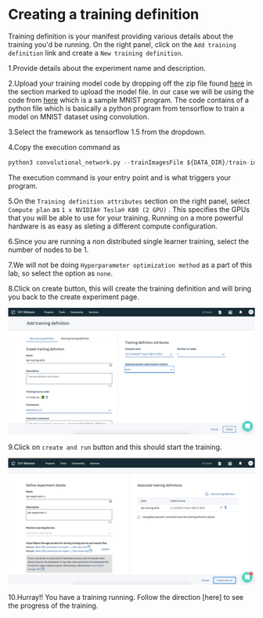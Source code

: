 # Creating a training definition

Training definition is your manifest providing various details about the training you'd be running. On the right panel, click on the `Add training definition` link and create a `New training definition`.

1.Provide details about the experiment name and description.

2.Upload your training model code by dropping off the zip file found [here](model/) in the section marked to upload the model file. In our case we will be using the code from [here]() which is a sample MNIST program. The code contains of a python file which is basically a python program from tensorflow to train a model on MNIST dataset using convolution.

3.Select the framework as tensorflow 1.5 from the dropdown.

4.Copy the execution command as

```python
python3 convolutional_network.py --trainImagesFile ${DATA_DIR}/train-images-idx3-ubyte.gz --trainLabelsFile ${DATA_DIR}/train-labels-idx1-ubyte.gz --testImagesFile ${DATA_DIR}/t10k-images-idx3-ubyte.gz  --testLabelsFile ${DATA_DIR}/t10k-labels-idx1-ubyte.gz --learningRate 0.001 --trainingIters 200000
```

The execution command is your entry point and is what triggers your program.

5.On the `Training definition attributes` section on the right panel, select `Compute plan` as `1 x NVIDIA® Tesla® K80 (2 GPU)` . This specifies the GPUs that you will be able to use for your training. Running on a more powerful hardware is as easy as sleting a different compute configuration.

6.Since you are running a non distributed single learner training, select the number of nodes to be 1.

7.We will not be doing `Hyperparameter optimization method` as a part of this lab, so select the option as `none`.

8.Click on create button, this will create the training definition and will bring you back to the create experiment page. 

![create_training_defn](images/step_three/create_training_defn.png)

9.Click on `create and run` button and this should start the training.

![create_run_training_defn](images/step_three/create_run_training_defn.png)


10.Hurray!! You have a training running. Follow the direction [here] to see the progress of the training.